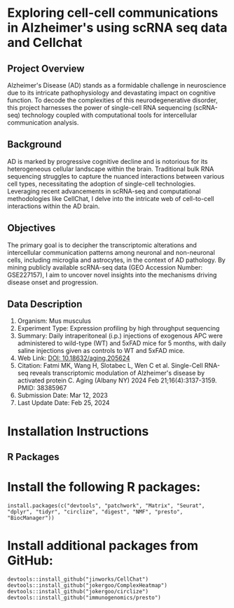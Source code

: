 # Exploring cell-cell communications in Alzheimer's using scRNA seq data and Cellchat

## Project Overview
Alzheimer's Disease (AD) stands as a formidable challenge in neuroscience due to its intricate pathophysiology and devastating impact on cognitive function. To decode the complexities of this neurodegenerative disorder, this project harnesses the power of single-cell RNA sequencing (scRNA-seq) technology coupled with computational tools for intercellular communication analysis.

## Background
AD is marked by progressive cognitive decline and is notorious for its heterogeneous cellular landscape within the brain. Traditional bulk RNA sequencing struggles to capture the nuanced interactions between various cell types, necessitating the adoption of single-cell technologies. Leveraging recent advancements in scRNA-seq and computational methodologies like CellChat, I delve into the intricate web of cell-to-cell interactions within the AD brain.

## Objectives
The primary goal is to decipher the transcriptomic alterations and intercellular communication patterns among neuronal and non-neuronal cells, including microglia and astrocytes, in the context of AD pathology. By mining publicly available scRNA-seq data (GEO Accession Number: GSE227157), I aim to uncover novel insights into the mechanisms driving disease onset and progression.

## Data Description
1. Organism: Mus musculus
2. Experiment Type: Expression profiling by high throughput sequencing
3. Summary: Daily intraperitoneal (i.p.) injections of exogenous APC were administered to wild-type (WT) and 5xFAD mice for 5 months, with daily saline injections given as controls to WT and 5xFAD mice.
4. Web Link: [DOI: 10.18632/aging.205624](https://doi.org/10.18632/aging.205624)
5. Citation: Fatmi MK, Wang H, Slotabec L, Wen C et al. Single-Cell RNA-seq reveals transcriptomic modulation of Alzheimer's disease by activated protein C. Aging (Albany NY) 2024 Feb 21;16(4):3137-3159. PMID: 38385967
6. Submission Date: Mar 12, 2023
7. Last Update Date: Feb 25, 2024

# Installation Instructions

## R Packages

# Install the following R packages:

```
install.packages(c("devtools", "patchwork", "Matrix", "Seurat", "dplyr", "tidyr", "circlize", "digest", "NMF", "presto", "BiocManager"))
```

# Install additional packages from GitHub:

```
devtools::install_github("jinworks/CellChat")
devtools::install_github("jokergoo/ComplexHeatmap")
devtools::install_github("jokergoo/circlize")
devtools::install_github("immunogenomics/presto")
```
